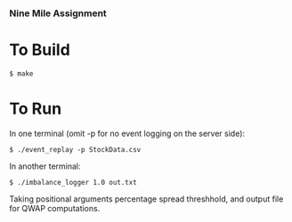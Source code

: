 ### Nine Mile Assignment  
# To Build  
```
$ make
```  
# To Run  
In one terminal (omit -p for no event logging on the server side):  
```
$ ./event_replay -p StockData.csv  
```  
In another terminal:  
```  
$ ./imbalance_logger 1.0 out.txt
```  
Taking positional arguments percentage spread threshhold, and output file for QWAP computations.